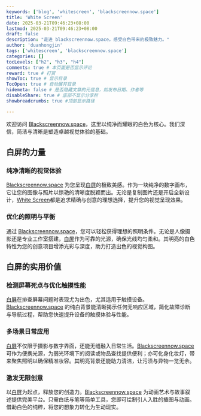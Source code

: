 ```yaml
---
keywords: ['blog', 'whitescreen', 'blackscreennow.space']
title: 'White Screen'
date: 2025-03-21T09:46:23+08:00
lastmod: 2025-03-21T09:46:23+08:00
draft: false
description: "走进 blackscreennow.space，感受白色带来的极致魅力。"
author: 'duanhongjin'
tags: ['whitescreen', 'blackscreennow.space']
categories: []
tocLevels: ["h2", "h3", "h4"]
comments: true # 本页面是否显示评论
reward: true # 打赏
showToc: true # 显示目录
TocOpen: true # 自动展开目录
hidemeta: false # 是否隐藏文章的元信息，如发布日期、作者等
disableShare: true # 底部不显示分享栏
showbreadcrumbs: true #顶部显示路径

---
```


欢迎访问 [Blackscreennow.space](https://www.blackscreennow.space/white-screen)，这里以纯净而耀眼的白色为核心。我们深信，简洁与清晰是塑造卓越视觉体验的基础。

## 白屏的力量

### 纯净清晰的视觉体验

[Blackscreennow.space](https://www.blackscreennow.space/white-screen) 为您呈现[白屏](https://www.blackscreennow.space/white-screen)的极致美感。作为一块纯净的数字画布，它让您的图像与照片以惊艳的清晰度脱颖而出。无论是复制图片还是开启全新设计，[White Screen](https://www.blackscreennow.space/white-screen)都是追求精确与创意的理想选择，提升您的视觉呈现效果。

### 优化的照明与平衡

通过 [Blackscreennow.space](https://www.blackscreennow.space/white-screen)，您可以轻松获得理想的照明条件。无论是人像摄影还是专业工作室搭建，[白屏](https://www.blackscreennow.space/white-screen)作为可靠的光源，确保光线均匀柔和。其明亮的白色特性为您的创意项目增添光彩与深度，助力打造出色的视觉构图。

## 白屏的实用价值

### 检测屏幕死点与优化触摸性能

[白屏](https://www.blackscreennow.space/white-screen)在排查屏幕问题时表现尤为出色，尤其适用于触摸设备。[Blackscreennow.space](https://www.blackscreennow.space/white-screen) 的纯白背景能清晰揭示任何无响应区域，简化故障诊断与导航过程，帮助您快速提升设备的触摸体验与性能。

### 多场景日常应用

[白屏](https://www.blackscreennow.space/white-screen)不仅限于摄影与数字界面，还能无缝融入日常生活。[Blackscreennow.space](https://www.blackscreennow.space/white-screen) 可作为便携光源，为弱光环境下的阅读或物品查找提供便利；亦可化身化妆灯，带来聚焦照明以确保精准妆容。其明亮背景还能助力清洁，让污渍与异物一览无余。

### 激发无限创意

以[白屏](https://www.blackscreennow.space/white-screen)为起点，释放您的创造力。[Blackscreennow.space](https://www.blackscreennow.space/white-screen) 为动画艺术与故事叙述提供完美平台。只需白纸与笔等简单工具，您即可绘制引人入胜的插图与动画。借助白色的纯粹，将您的想象力转化为生动现实。